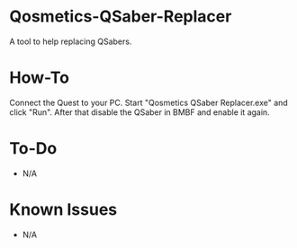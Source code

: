 # Qosmetics-QSaber-Replacer
A tool to help replacing QSabers.
# How-To
Connect the Quest to your PC. Start "Qosmetics QSaber Replacer.exe" and click "Run". After that disable the QSaber in BMBF and enable it again.
# To-Do
- N/A
# Known Issues
- N/A
